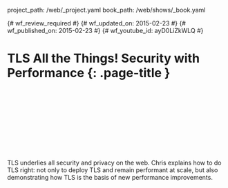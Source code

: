project_path: /web/_project.yaml
book_path: /web/shows/_book.yaml

{# wf_review_required #}
{# wf_updated_on: 2015-02-23 #}
{# wf_published_on: 2015-02-23 #}
{# wf_youtube_id: ayD0LiZkWLQ #}

# TLS All the Things! Security with Performance {: .page-title }


<div class="video-wrapper">
  <iframe class="devsite-embedded-youtube-video" data-video-id="ayD0LiZkWLQ"
          data-autohide="1" data-showinfo="0" frameborder="0" allowfullscreen>
  </iframe>
</div>


TLS underlies all security and privacy on the web. Chris explains how to do TLS right: not only to deploy TLS and remain performant at scale, but also demonstrating how TLS is the basis of new performance improvements.
